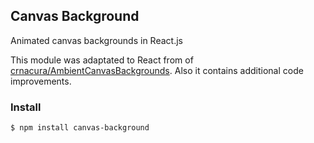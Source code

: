 ## Canvas Background

Animated canvas backgrounds in React.js

This module was adaptated to React from of [crnacura/AmbientCanvasBackgrounds](https://github.com/crnacura/AmbientCanvasBackgrounds). Also it contains additional code improvements.

### Install
```bash
$ npm install canvas-background
```
